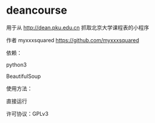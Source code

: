# deancourse

用于从 http://dean.pku.edu.cn 抓取北京大学课程表的小程序

作者 myxxxsquared https://github.com/myxxxsquared

依赖：

python3

BeautifulSoup

使用方法：

直接运行

许可协议：GPLv3